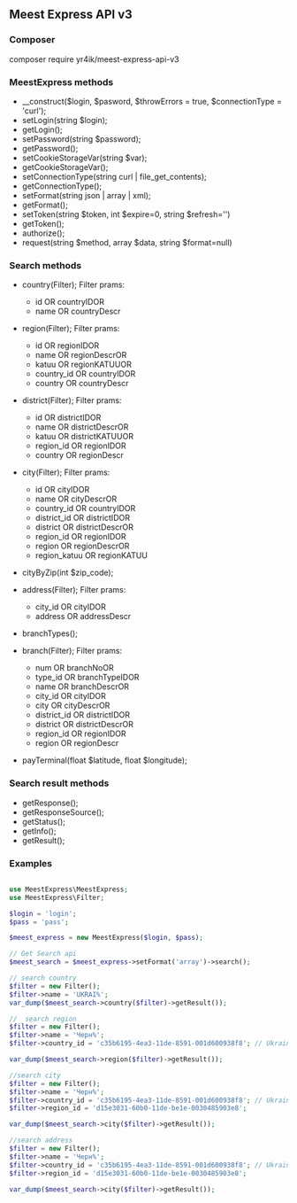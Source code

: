 
## Meest Express API v3



### Composer
composer require yr4ik/meest-express-api-v3


### MeestExpress methods
* __construct($login, $pasword, $throwErrors = true, $connectionType = 'curl');
* setLogin(string $login);
* getLogin();
* setPassword(string $password);
* getPassword();
* setCookieStorageVar(string $var);
* getCookieStorageVar();
* setConnectionType(string curl | file_get_contents);
* getConnectionType();
* setFormat(string json | array | xml);
* getFormat();
* setToken(string $token, int $expire=0, string $refresh='')
* getToken();
* authorize();
* request(string $method, array $data, string $format=null)


### Search methods

* country(Filter); Filter prams: 
    * id OR countryIDOR
	* name OR countryDescr
	
* region(Filter); Filter prams: 
    *  id OR regionIDOR
    *  name OR regionDescrOR
    *  katuu OR regionKATUUOR
    *  country_id OR countryIDOR
    *  country OR countryDescr
	
* district(Filter); Filter prams: 
    *  id OR districtIDOR
    *  name OR districtDescrOR
    *  katuu OR districtKATUUOR
    *  region_id OR regionIDOR
    *  country OR regionDescr
	
* city(Filter); Filter prams: 
    *  id OR cityIDOR
    *  name OR cityDescrOR
    *  country_id OR countryIDOR
    *  district_id OR districtIDOR
    *  district OR districtDescrOR
    *  region_id OR regionIDOR
    *  region OR regionDescrOR
    *  region_katuu OR regionKATUU
	
* cityByZip(int $zip_code);

* address(Filter); Filter prams: 
    *  city_id OR cityIDOR
    *  address OR addressDescr
	
* branchTypes();

* branch(Filter); Filter prams: 
    *  num OR branchNoOR
    *  type_id OR branchTypeIDOR
    *  name OR branchDescrOR
    *  city_id OR cityIDOR
    *  city OR cityDescrOR
    *  district_id OR districtIDOR
    *  district OR districtDescrOR
    *  region_id OR regionIDOR
    *  region OR regionDescr
	
* payTerminal(float $latitude, float $longitude);


### Search result methods
* getResponse();
* getResponseSource();
* getStatus();
* getInfo();
* getResult();


### Examples
```php

use MeestExpress\MeestExpress;
use MeestExpress\Filter;

$login = 'login';
$pass = 'pass';

$meest_express = new MeestExpress($login, $pass);

// Get Search api 
$meest_search = $meest_express->setFormat('array')->search();

// search country
$filter = new Filter();
$filter->name = 'UKRAI%';
var_dump($meest_search->country($filter)->getResult());

//  search region
$filter = new Filter();
$filter->name = 'Черн%';
$filter->country_id = 'c35b6195-4ea3-11de-8591-001d600938f8'; // Ukraine

var_dump($meest_search->region($filter)->getResult());

//search city
$filter = new Filter();
$filter->name = 'Черн%';
$filter->country_id = 'c35b6195-4ea3-11de-8591-001d600938f8'; // Ukraine
$filter->region_id = 'd15e3031-60b0-11de-be1e-0030485903e8';

var_dump($meest_search->city($filter)->getResult());

//search address
$filter = new Filter();
$filter->name = 'Черн%';
$filter->country_id = 'c35b6195-4ea3-11de-8591-001d600938f8'; // Ukraine
$filter->region_id = 'd15e3031-60b0-11de-be1e-0030485903e8';

var_dump($meest_search->city($filter)->getResult());


```

